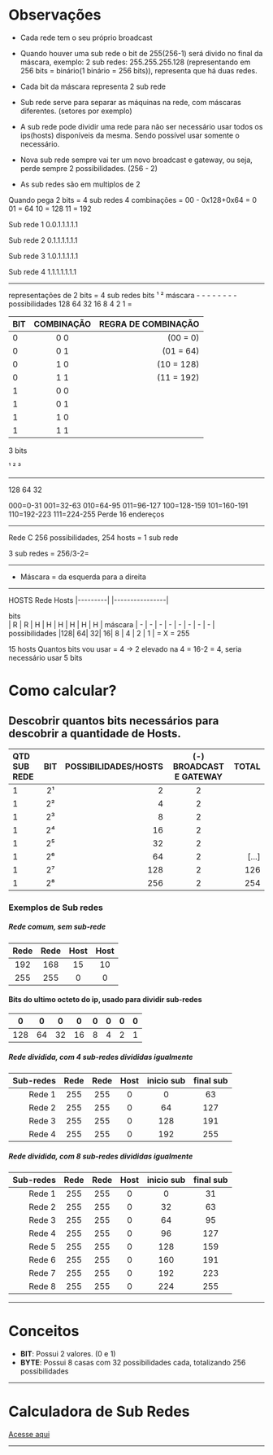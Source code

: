 # Observações
- Cada rede tem o seu próprio broadcast

- Quando houver uma sub rede o bit de 255(256-1) será divido no final da máscara, exemplo: 2 sub redes: 255.255.255.128 (representando em 256 bits = binário(1 binário = 256 bits)), 
representa que há duas redes.

- Cada bit da máscara representa 2 sub rede

- Sub rede serve para separar as máquinas na rede, com máscaras diferentes. (setores por exemplo)

- A sub rede pode dividir uma rede para não ser necessário usar todos os ips(hosts) disponíveis da mesma. Sendo possível usar somente o necessário.

- Nova sub rede sempre vai ter um novo broadcast e gateway, ou seja, perde sempre 2 possibilidades. (256 - 2)

- As sub redes são em multiplos de 2


Quando pega 2 bits = 4 sub redes
4 combinações = 
00 - 0x128+0x64 = 0
01 = 64
10 = 128
11 = 192

Sub rede 1
0.0.1.1.1.1.1

Sub rede 2
0.1.1.1.1.1.1

Sub rede 3
1.0.1.1.1.1.1

Sub rede 4
1.1.1.1.1.1.1

___
representações de 2 bits = 4 sub redes
bits            ¹    ²
máscara             -    -   -   -   -   -   -   -
possibilidades    128  64  32  16  8   4   2   1   = 


| BIT | COMBINAÇÃO | REGRA DE COMBINAÇÃO |
| :---|  :---:     |  ---:               |
0     |     0 0    |    (00 = 0)         |
0     |     0 1    |    (01 = 64)        |
0     |     1 0    |    (10 = 128)       |
0     |     1 1    |    (11 = 192)       |
1     |     0 0    |                     |
1     |     0 1    |                     |
1     |     1 0    |                     |
1     |     1 1    |                     |



3 bits

¹    ²   ³
-    -   - 
128  64  32

000=0-31
001=32-63
010=64-95
011=96-127
100=128-159
101=160-191
110=192-223
111=224-255
Perde 16 endereços


_______

Rede C
256 possibilidades, 254 hosts = 1 sub rede

3 sub redes = 256/3-2=

________


- Máscara = da esquerda para a direita
________



HOSTS
                  Rede             Hosts
                |---------|  |----------------|

bits                
               | R | R | H | H | H | H | H | H |
máscara        | - | - | - | - | - | - | - | - |
possibilidades |128| 64| 32| 16| 8 | 4 | 2 | 1 |  =
X = 255



15 hosts
Quantos bits vou usar = 4 ->  2 elevado na 4 = 16-2 = 4, seria necessário usar 5 bits

# Como calcular?
## Descobrir quantos bits necessários para descobrir a quantidade de Hosts.
QTD SUB REDE | BIT   |  POSSIBILIDADES/HOSTS |  (-) BROADCAST E GATEWAY  | TOTAL  |
| :---       | :---: |            ---:       |           :---:           |  ---:  |
1            |  2¹   |       2               |            2              |        |
1            |  2²   |       4               |            2              |        |
1            |  2³   |       8               |            2              |        |
1            |  2⁴   |       16              |            2              |        |
1            |  2⁵   |       32              |            2              |        | 
1            |  2⁶   |       64              |            2              |  [...] |
1            |  2⁷   |       128             |            2              |  126   | 
1            |  2⁸   |       256             |            2              |  254   |


### Exemplos de Sub redes
##### Rede comum, sem sub-rede

| Rede | Rede | Host | Host |
| :---: | :---: | :---: | :---: |
| 192  | 168  |  15  |  10  |
| 255  | 255  |  0   |  0   |
#### Bits do ultimo octeto do ip, usado para dividir sub-redes

|  0  |  0  |  0  |  0  |  0  |  0  |  0  |  0  |
| :---: | :---: | :---: | :---: | :---: | :---: | :---: | :---: |
| 128 | 64  | 32  | 16  |  8  |  4  |  2  |  1  |

##### Rede dividida, com 4 sub-redes divididas igualmente

| Sub-redes | Rede | Rede | Host | inicio sub | final sub |
| --------: | :---: | :---: | :---: | :--------: | :-------: |
|    Rede 1 | 255  | 255  |  0   |     0      |    63     |
|    Rede 2 | 255  | 255  |  0   |     64     |    127    |
|    Rede 3 | 255  | 255  |  0   |    128     |    191    |
|    Rede 4 | 255  | 255  |  0   |    192     |    255    |

##### Rede dividida, com 8 sub-redes divididas igualmente

| Sub-redes | Rede | Rede | Host | inicio sub | final sub |
| --------: | :---: | :---: | :---: | :--------: | :-------: |
|    Rede 1 | 255  | 255  |  0   |     0      |    31     |
|    Rede 2 | 255  | 255  |  0   |     32     |    63     |
|    Rede 3 | 255  | 255  |  0   |     64     |    95     |
|    Rede 4 | 255  | 255  |  0   |     96     |    127    |
|    Rede 5 | 255  | 255  |  0   |    128     |    159    |
|    Rede 6 | 255  | 255  |  0   |    160     |    191    |
|    Rede 7 | 255  | 255  |  0   |    192     |    223    |
|    Rede 8 | 255  | 255  |  0   |    224     |    255    |



---
# Conceitos

- **BIT**: Possui 2 valores. (0 e 1)
- **BYTE**: Possui 8 casas com 32 possibilidades cada, totalizando 256 possibilidades


---

# Calculadora de Sub Redes

[Acesse aqui](https://www.site24x7.com/pt/tools/ipv4-sub-rede-calculadora.html)


___
